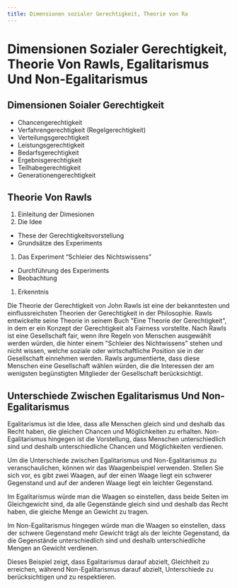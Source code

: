 ```yaml
---
title: Dimensionen sozialer Gerechtigkeit, Theorie von Ra
---
```

# Dimensionen Sozialer Gerechtigkeit, Theorie Von Rawls, Egalitarismus Und Non-Egalitarismus

## Dimensionen Soialer Gerechtigkeit

- Chancengerechtigkeit
- Verfahrengerechtigkeit (Regelgerechtigkeit)
- Verteilungsgerechtigkeit
- Leistungsgerechtigkeit
- Bedarfsgerechtigkeit
- Ergebnisgerechtigkeit
- Teilhabegerechtigkeit
- Generationengerechtigkeit

## Theorie Von Rawls

1. Einleitung der Dimesionen
2. Die Idee
- These der Gerechtigkeitsvorstellung
- Grundsätze des Experiments
1. Das Experiment “Schleier des Nichtswissens”
- Durchführung des Experiments
- Beobachtung
1. Erkenntnis

Die Theorie der Gerechtigkeit von John Rawls ist eine der bekanntesten und einflussreichsten Theorien der Gerechtigkeit in der Philosophie. Rawls entwickelte seine Theorie in seinem Buch "Eine Theorie der Gerechtigkeit", in dem er ein Konzept der Gerechtigkeit als Fairness vorstellte. Nach Rawls ist eine Gesellschaft fair, wenn ihre Regeln von Menschen ausgewählt werden würden, die hinter einem "Schleier des Nichtwissens" stehen und nicht wissen, welche soziale oder wirtschaftliche Position sie in der Gesellschaft einnehmen werden. Rawls argumentierte, dass diese Menschen eine Gesellschaft wählen würden, die die Interessen der am wenigsten begünstigten Mitglieder der Gesellschaft berücksichtigt.

## Unterschiede Zwischen Egalitarismus Und Non-Egalitarismus

Egalitarismus ist die Idee, dass alle Menschen gleich sind und deshalb das Recht haben, die gleichen Chancen und Möglichkeiten zu erhalten. Non-Egalitarismus hingegen ist die Vorstellung, dass Menschen unterschiedlich sind und deshalb unterschiedliche Chancen und Möglichkeiten verdienen.

Um die Unterschiede zwischen Egalitarismus und Non-Egalitarismus zu veranschaulichen, können wir das Waagenbeispiel verwenden. Stellen Sie sich vor, es gibt zwei Waagen, auf der einen Waage liegt ein schwerer Gegenstand und auf der anderen Waage liegt ein leichter Gegenstand.

Im Egalitarismus würde man die Waagen so einstellen, dass beide Seiten im Gleichgewicht sind, da alle Gegenstände gleich sind und deshalb das Recht haben, die gleiche Menge an Gewicht zu tragen.

Im Non-Egalitarismus hingegen würde man die Waagen so einstellen, dass der schwere Gegenstand mehr Gewicht trägt als der leichte Gegenstand, da die Gegenstände unterschiedlich sind und deshalb unterschiedliche Mengen an Gewicht verdienen.

Dieses Beispiel zeigt, dass Egalitarismus darauf abzielt, Gleichheit zu erreichen, während Non-Egalitarismus darauf abzielt, Unterschiede zu berücksichtigen und zu respektieren.